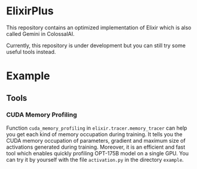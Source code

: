# ElixirPlus
This repository contains an optimized implementation of Elixir which is also called Gemini in ColossalAI.

Currently, this repository is under development but you can still try some useful tools instead.

# Example

## Tools

### CUDA Memory Profiling

Function `cuda_memory_profiling` in `elixir.tracer.memory_tracer` can help you get each kind of memory occupation during training.
It tells you the CUDA memory occupation of parameters, gradient and maximum size of activations generated during training.
Moreover, it is an efficient and fast tool which enables quickly profiling OPT-175B model on a single GPU.
You can try it by yourself with the file `activation.py` in the directory `example`.
